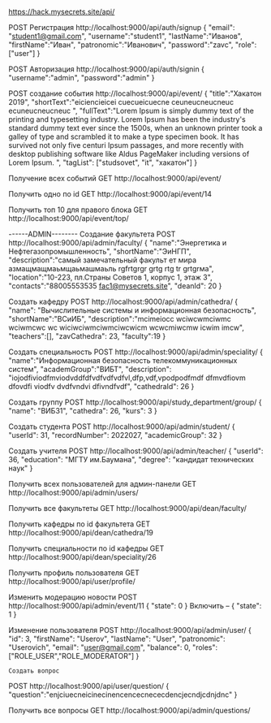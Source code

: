 https://hack.mysecrets.site/api/

POST Регистрация 
http://localhost:9000/api/auth/signup
{
	"email": "student1@gmail.com",
	"username":"student1",
	"lastName":"Иванов",
	"firstName":"Иван",
	"patronomic":"Иванович",
	"password":"zavc",
	"role": ["user"]
}

POST Авторизация
http://localhost:9000/api/auth/signin
{
	"username":"admin",
	"password":"admin"
}

POST создание события
http://localhost:9000/api/event/
{
	"title":"Хакатон 2019",
	"shortText":"eiciencieicei cuecueicuecne ceuneucneucneuc ecuneucneucneuc ",
	"fullText":"Lorem Ipsum is simply dummy text of the printing and typesetting industry. Lorem Ipsum has been the industry's standard dummy text ever since the 1500s, when an unknown printer took a galley of type and scrambled it to make a type specimen book. It has survived not only five centuri Ipsum passages, and more recently with desktop publishing software like Aldus PageMaker including versions of Lorem Ipsum. ",
	"tagList": ["studsovet", "it", "хакатон"]
}

Получение всех событий
GET http://localhost:9000/api/event/

Получить одно по id
GET http://localhost:9000/api/event/14

Получить топ 10 для правого блока
GET http://localhost:9000/api/event/top/

------ADMIN--------
Создание факультета
POST http://localhost:9000/api/admin/faculty/
{
	"name":"Энергетика и Нефтегазопромышленность",
	"shortName":"ЭиНГП",
	"description":"самый замечательный факульт ет мира азмащмащмаьмщаьмашмаьль rgfrtgrgr grtg rtg tr grtgrма",
	"location":"10-223, пл.Страны Советов 1, корпус 1, этаж 3",
	"contacts":"88005553535 fac1@mysecrets.site",
	"deanId": 20
}

Создать кафедру
POST http://localhost:9000/api/admin/cathedra/
{
	"name": "Вычислительные системы и информационная безопасность",
	"shortName":"ВСиИБ",
	"description":"mcimeiocc wciwcwmciwmc wciwmcwc wc wiciwciwmciwmciwcwicm wcwcmiwcmw icwim imcw",
	"teachers":[],
	"zavCathedra": 23,
	"faculty":19
}

Создать специальность
POST http://localhost:9000/api/admin/speciality/
{
	"name":"Информационная безопасность телекоммуникационных систем",
	"academGroup":"ВИБТ",
	"description": "iojodfiviodfmviodvddfdfvdfvdfvdfvl,dfp,vdf,vpodpodfmdf dfmvdfiovm dfovdfi viodfv dvdfvndvi dfivndfvdf",
	"cathedraId": 26
}

Создать группу
POST http://localhost:9000/api/study_department/group/
{
	"name": "ВИБ31",
	"cathedra": 26,
	"kurs": 3
}

Создать студента
POST http://localhost:9000/api/admin/student/
{
	"userId": 31,
	"recordNumber": 2022027,
	"academicGroup": 32
}

Создать учителя
POST http://localhost:9000/api/admin/teacher/
{
	"userId": 36,
	"education": "МГТУ им.Баумана",
	"degree": "кандидат технических наук"
}

Получить всех пользователей для админ-панели
GET http://localhost:9000/api/admin/users/

Получить все факультеты
GET http://localhost:9000/api/dean/faculty/

Получить кафедры по id факультета
GET http://localhost:9000/api/dean/cathedra/19

Получить специальности по id кафедры
GET http://localhost:9000/api/dean/speciality/26


Получить профиль пользователя
GET http://localhost:9000/api/user/profile/


Изменить модерацию новости
POST http://localhost:9000/api/admin/event/11
{
	"state": 0
}
Включить –
{
	"state": 1
}


Изменение пользователя
POST http://localhost:9000/api/admin/user/
{
		"id": 3,
		"firstName": "Userov",
		"lastName": "User",
		"patronomic": "Userovich",
		"email": "user@gmail.com",
		"balance": 0,
		"roles": ["ROLE_USER","ROLE_MODERATOR"]
	}
	
	
	Создать вопрос
POST http://localhost:9000/api/user/question/
{
"question":"enjciuecneicinecinencencecnececdencjecndjcdnjdnc"
}

Получить все вопросы
GET http://localhost:9000/api/admin/questions/

